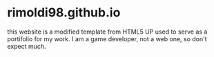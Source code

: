 # rimoldi98.github.io

this website is a modified template from HTML5 UP used to serve as a portifolio for my work. 
I am a game developer, not a web one, so don't expect much.
